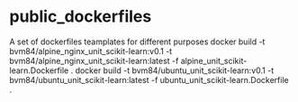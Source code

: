 # public_dockerfiles
A set of dockerfiles teamplates for different purposes
docker build -t bvm84/alpine_nginx_unit_scikit-learn:v0.1 -t bvm84/alpine_nginx_unit_scikit-learn:latest  -f alpine_unit_scikit-learn.Dockerfile .
docker build -t bvm84/ubuntu_unit_scikit-learn:v0.1 -t bvm84/ubuntu_unit_scikit-learn:latest -f ubuntu_unit_scikit-learn.Dockerfile .

